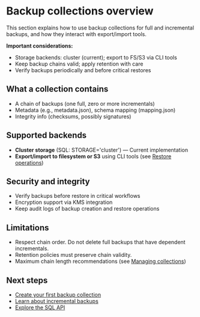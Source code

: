 # Backup collections overview

This section explains how to use backup collections for full and incremental backups, and how they interact with export/import tools.

**Important considerations:**

- Storage backends: cluster (current); export to FS/S3 via CLI tools
- Keep backup chains valid; apply retention with care
- Verify backups periodically and before critical restores

## What a collection contains

- A chain of backups (one full, zero or more incrementals)
- Metadata (e.g., metadata.json), schema mapping (mapping.json)
- Integrity info (checksums, possibly signatures)

## Supported backends

- **Cluster storage** (SQL: STORAGE='cluster') — Current implementation  
- **Export/import to filesystem or S3** using CLI tools (see [Restore operations](restore-from-collection.md))

## Security and integrity

- Verify backups before restore in critical workflows
- Encryption support via KMS integration
- Keep audit logs of backup creation and restore operations

## Limitations

- Respect chain order. Do not delete full backups that have dependent incrementals.
- Retention policies must preserve chain validity.
- Maximum chain length recommendations (see [Managing collections](manage-collections.md))

## Next steps

- [Create your first backup collection](create-collection.md)
- [Learn about incremental backups](incremental-backups.md)
- [Explore the SQL API](sql-api.md)
